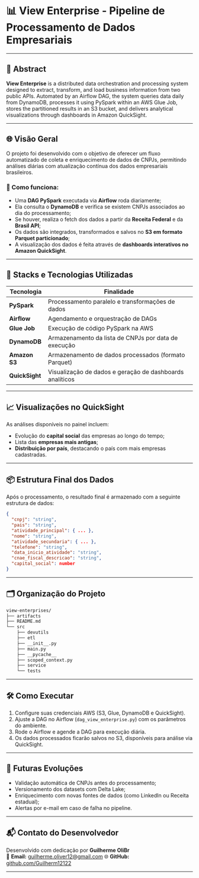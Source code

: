 # 📊 View Enterprise - Pipeline de Processamento de Dados Empresariais

---

## 📄 Abstract

**View Enterprise** is a distributed data orchestration and processing system designed to extract, transform, and load business information from two public APIs. Automated by an Airflow DAG, the system queries data daily from DynamoDB, processes it using PySpark within an AWS Glue Job, stores the partitioned results in an S3 bucket, and delivers analytical visualizations through dashboards in Amazon QuickSight.

---

## 🌐 Visão Geral

O projeto foi desenvolvido com o objetivo de oferecer um fluxo automatizado de coleta e enriquecimento de dados de CNPJs, permitindo análises diárias com atualização contínua dos dados empresariais brasileiros.

### 🚀 Como funciona:
- Uma **DAG PySpark** executada via **Airflow** roda diariamente;
- Ela consulta o **DynamoDB** e verifica se existem CNPJs associados ao dia do processamento;
- Se houver, realiza o fetch dos dados a partir da **Receita Federal** e da **Brasil API**;
- Os dados são integrados, transformados e salvos no **S3 em formato Parquet particionado**;
- A visualização dos dados é feita através de **dashboards interativos no Amazon QuickSight**.

---

## 🧰 Stacks e Tecnologias Utilizadas

| Tecnologia     | Finalidade                                                |
|----------------|-----------------------------------------------------------|
| **PySpark**    | Processamento paralelo e transformações de dados          |
| **Airflow**    | Agendamento e orquestração de DAGs                        |
| **Glue Job**   | Execução de código PySpark na AWS                         |
| **DynamoDB**   | Armazenamento da lista de CNPJs por data de execução      |
| **Amazon S3**  | Armazenamento de dados processados (formato Parquet)      |
| **QuickSight** | Visualização de dados e geração de dashboards analíticos  |

---

## 📈 Visualizações no QuickSight

As análises disponíveis no painel incluem:

- Evolução do **capital social** das empresas ao longo do tempo;
- Lista das **empresas mais antigas**;
- **Distribuição por país**, destacando o país com mais empresas cadastradas.

---

## 📦 Estrutura Final dos Dados

Após o processamento, o resultado final é armazenado com a seguinte estrutura de dados:

```json
{
  "cnpj": "string",                        
  "pais": "string",                        
  "atividade_principal": { ... },         
  "nome": "string",                        
  "atividade_secundaria": { ... },        
  "telefone": "string",                   
  "data_inicio_atividade": "string",      
  "cnae_fiscal_descricao": "string",     
  "capital_social": number              
}
```

---

## 🗂️ Organização do Projeto

```bash
view-enterprises/
├── artifacts
├── README.md
└── src
    ├── devutils
    ├── etl
    ├── __init__.py
    ├── main.py
    ├── __pycache__
    ├── scoped_context.py
    ├── service
    └── tests
```

---

## 🛠️ Como Executar

1. Configure suas credenciais AWS (S3, Glue, DynamoDB e QuickSight).
2. Ajuste a DAG no Airflow (`dag_view_enterprise.py`) com os parâmetros do ambiente.
3. Rode o Airflow e agende a DAG para execução diária.
4. Os dados processados ficarão salvos no S3, disponíveis para análise via QuickSight.

---

## 🔮 Futuras Evoluções

- Validação automática de CNPJs antes do processamento;
- Versionamento dos datasets com Delta Lake;
- Enriquecimento com novas fontes de dados (como LinkedIn ou Receita estadual);
- Alertas por e-mail em caso de falha no pipeline.

---

## 📬 Contato do Desenvolvedor

Desenvolvido com dedicação por **Guilherme OliBr**  
📧 **Email:** guilherme.oliver12@gmail.com 
🌐 **GitHub:** [github.com/Guilherm12122](https://github.com/Guilherm12122)

---
